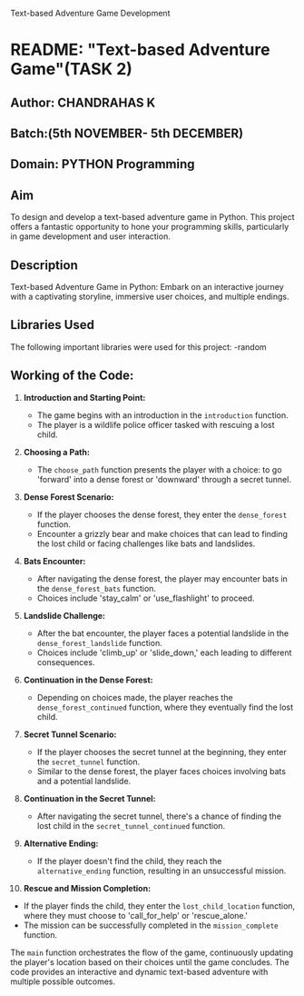 Text-based Adventure Game Development

# README: "Text-based Adventure Game"(TASK 2)

## Author: CHANDRAHAS K

## Batch:(5th NOVEMBER- 5th DECEMBER)

## Domain: PYTHON Programming

## Aim

 To design and develop a text-based adventure game in Python. This project offers a fantastic opportunity to hone your programming skills, particularly in game development and user interaction.


## Description

Text-based Adventure Game in Python: Embark on an interactive journey with a captivating storyline, immersive user choices, and multiple endings.

## Libraries Used

The following important libraries were used for this project:
-random

  ## Working of the Code:

1. **Introduction and Starting Point:**
   - The game begins with an introduction in the `introduction` function.
   - The player is a wildlife police officer tasked with rescuing a lost child.

2. **Choosing a Path:**
   - The `choose_path` function presents the player with a choice: to go 'forward' into a dense forest or 'downward' through a secret tunnel.

3. **Dense Forest Scenario:**
   - If the player chooses the dense forest, they enter the `dense_forest` function.
   - Encounter a grizzly bear and make choices that can lead to finding the lost child or facing challenges like bats and landslides.

4. **Bats Encounter:**
   - After navigating the dense forest, the player may encounter bats in the `dense_forest_bats` function.
   - Choices include 'stay_calm' or 'use_flashlight' to proceed.

5. **Landslide Challenge:**
   - After the bat encounter, the player faces a potential landslide in the `dense_forest_landslide` function.
   - Choices include 'climb_up' or 'slide_down,' each leading to different consequences.

6. **Continuation in the Dense Forest:**
   - Depending on choices made, the player reaches the `dense_forest_continued` function, where they eventually find the lost child.

7. **Secret Tunnel Scenario:**
   - If the player chooses the secret tunnel at the beginning, they enter the `secret_tunnel` function.
   - Similar to the dense forest, the player faces choices involving bats and a potential landslide.

8. **Continuation in the Secret Tunnel:**
   - After navigating the secret tunnel, there's a chance of finding the lost child in the `secret_tunnel_continued` function.

9. **Alternative Ending:**
   - If the player doesn't find the child, they reach the `alternative_ending` function, resulting in an unsuccessful mission.

10. **Rescue and Mission Completion:**
   - If the player finds the child, they enter the `lost_child_location` function, where they must choose to 'call_for_help' or 'rescue_alone.'
   - The mission can be successfully completed in the `mission_complete` function.

The `main` function orchestrates the flow of the game, continuously updating the player's location based on their choices until the game concludes. The code provides an interactive and dynamic text-based adventure with multiple possible outcomes.
